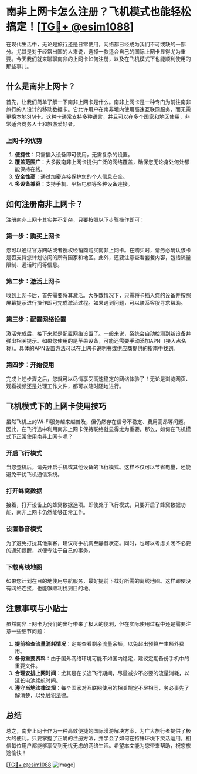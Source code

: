 # 南非上网卡怎么注册？飞机模式也能轻松搞定！[[TG💪+ @esim1088](https://t.me/s/esim1088)]

在现代生活中，无论是旅行还是日常使用，网络都已经成为我们不可或缺的一部分。尤其是对于经常出国的人来说，选择一款适合自己的国际上网卡显得尤为重要。今天我们就来聊聊南非的上网卡如何注册，以及在飞机模式下也能顺利使用的那些事儿。

## 什么是南非上网卡？

首先，让我们简单了解一下南非上网卡是什么。南非上网卡是一种专门为前往南非旅行的人设计的移动数据卡。它允许用户在南非境内使用高速互联网服务，而无需更换本地SIM卡。这种卡通常支持多种语言，并且可以在多个国家和地区使用，非常适合商务人士和旅游爱好者。

### 上网卡的优势

1. **便捷性**：只需插入设备即可使用，无需复杂的设置。
2. **覆盖范围广**：大多数南非上网卡提供广泛的网络覆盖，确保您无论身处何处都能保持在线。
3. **安全性高**：通过加密连接保护您的个人信息安全。
4. **多设备兼容**：支持手机、平板电脑等多种设备连接。

## 如何注册南非上网卡？

注册南非上网卡其实并不复杂，只要按照以下步骤操作即可：

### 第一步：购买上网卡

您可以通过官方网站或者授权经销商购买南非上网卡。在购买时，请务必确认该卡是否支持您计划访问的所有国家和地区。此外，还要注意查看套餐内容，包括流量限制、通话时间等信息。

### 第二步：激活上网卡

收到上网卡后，首先需要将其激活。大多数情况下，只需将卡插入您的设备并按照屏幕提示进行操作即可完成激活过程。如果遇到问题，可以联系客服寻求帮助。

### 第三步：配置网络设置

激活完成后，接下来就是配置网络设置了。一般来说，系统会自动检测到新设备并弹出相关提示。如果您使用的是苹果设备，可能还需要手动添加APN（接入点名称）。具体的APN设置方法可以在上网卡说明书或供应商提供的指南中找到。

### 第四步：开始使用

完成上述步骤之后，您就可以尽情享受高速稳定的网络体验了！无论是浏览网页、观看视频还是处理工作文件，都可以随时随地进行。

## 飞机模式下的上网卡使用技巧

虽然飞机上的Wi-Fi服务越来越普及，但仍然存在信号不稳定、费用高昂等问题。因此，在飞行途中利用南非上网卡保持联络就显得尤为重要。那么，如何在飞机模式下正常使用南非上网卡呢？

### 开启飞行模式

当您登机后，请先开启手机或其他设备的飞行模式。这样不仅可以节省电量，还能避免干扰飞机通信系统。

### 打开蜂窝数据

接着，打开设备上的蜂窝数据选项。即使处于飞行模式，只要开启了蜂窝数据功能，南非上网卡仍然能够正常工作。

### 设置静音模式

为了避免打扰其他乘客，建议将手机调至静音状态。同时，也可以考虑关闭不必要的通知提醒，以便专注于自己的事务。

### 下载离线地图

如果您计划在目的地使用导航服务，最好提前下载好所需的离线地图。这样即使没有网络连接，也能够顺利找到目的地。

## 注意事项与小贴士

虽然南非上网卡为我们的出行带来了极大的便利，但在实际使用过程中还是需要注意一些细节问题：

1. **提前检查流量消耗情况**：定期查看剩余流量余额，以免超出预算产生额外费用。
2. **备份重要资料**：由于国外网络环境可能不如国内稳定，建议定期备份手机中的重要文件。
3. **合理安排上网时间**：尤其是在长途飞行期间，尽量减少不必要的流量消耗，以延长电池续航时间。
4. **遵守当地法律法规**：每个国家对互联网使用的相关规定不尽相同，务必事先了解清楚，以免触犯法律。

## 总结

总之，南非上网卡作为一种高效便捷的国际漫游解决方案，为广大旅行者提供了极大的便利。只要掌握了正确的注册方法，并学会了如何在特殊环境下灵活运用，相信每位用户都能够享受到无忧无虑的网络生活。希望本文能为您带来帮助，祝您旅途愉快！

[[TG💪+ @esim1088](https://t.me/s/esim1088) ![Image](https://i.postimg.cc/4NQfJmqS/Snipaste-2025-05-13-00-14-12.png)]